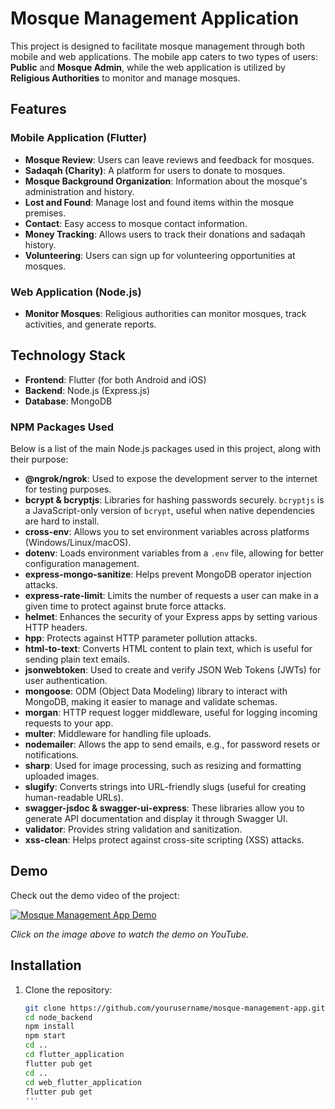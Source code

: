 # Mosque Management Application

This project is designed to facilitate mosque management through both mobile and web applications. The mobile app caters to two types of users: **Public** and **Mosque Admin**, while the web application is utilized by **Religious Authorities** to monitor and manage mosques.

## Features

### Mobile Application (Flutter)
- **Mosque Review**: Users can leave reviews and feedback for mosques.
- **Sadaqah (Charity)**: A platform for users to donate to mosques.
- **Mosque Background Organization**: Information about the mosque's administration and history.
- **Lost and Found**: Manage lost and found items within the mosque premises.
- **Contact**: Easy access to mosque contact information.
- **Money Tracking**: Allows users to track their donations and sadaqah history.
- **Volunteering**: Users can sign up for volunteering opportunities at mosques.

### Web Application (Node.js)
- **Monitor Mosques**: Religious authorities can monitor mosques, track activities, and generate reports.

## Technology Stack

- **Frontend**: Flutter (for both Android and iOS)
- **Backend**: Node.js (Express.js)
- **Database**: MongoDB

### NPM Packages Used

Below is a list of the main Node.js packages used in this project, along with their purpose:

- **@ngrok/ngrok**: Used to expose the development server to the internet for testing purposes.
- **bcrypt & bcryptjs**: Libraries for hashing passwords securely. `bcryptjs` is a JavaScript-only version of `bcrypt`, useful when native dependencies are hard to install.
- **cross-env**: Allows you to set environment variables across platforms (Windows/Linux/macOS).
- **dotenv**: Loads environment variables from a `.env` file, allowing for better configuration management.
- **express-mongo-sanitize**: Helps prevent MongoDB operator injection attacks.
- **express-rate-limit**: Limits the number of requests a user can make in a given time to protect against brute force attacks.
- **helmet**: Enhances the security of your Express apps by setting various HTTP headers.
- **hpp**: Protects against HTTP parameter pollution attacks.
- **html-to-text**: Converts HTML content to plain text, which is useful for sending plain text emails.
- **jsonwebtoken**: Used to create and verify JSON Web Tokens (JWTs) for user authentication.
- **mongoose**: ODM (Object Data Modeling) library to interact with MongoDB, making it easier to manage and validate schemas.
- **morgan**: HTTP request logger middleware, useful for logging incoming requests to your app.
- **multer**: Middleware for handling file uploads.
- **nodemailer**: Allows the app to send emails, e.g., for password resets or notifications.
- **sharp**: Used for image processing, such as resizing and formatting uploaded images.
- **slugify**: Converts strings into URL-friendly slugs (useful for creating human-readable URLs).
- **swagger-jsdoc & swagger-ui-express**: These libraries allow you to generate API documentation and display it through Swagger UI.
- **validator**: Provides string validation and sanitization.
- **xss-clean**: Helps protect against cross-site scripting (XSS) attacks.

## Demo

Check out the demo video of the project:

[![Mosque Management App Demo](https://img.youtube.com/vi/YOUR_VIDEO_ID/0.jpg)](https://www.youtube.com/watch?v=dQw4w9WgXcQ)

_Click on the image above to watch the demo on YouTube._

## Installation

1. Clone the repository:
   ```bash
   git clone https://github.com/yourusername/mosque-management-app.git
   cd node_backend
   npm install
   npm start
   cd ..
   cd flutter_application
   flutter pub get
   cd ..
   cd web_flutter_application
   flutter pub get
   '''